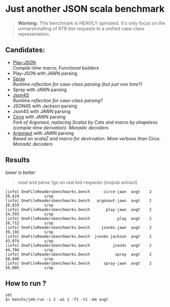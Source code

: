 # Just another JSON scala benchmark 

> **Warning:** This benchmark is HEAVILY opiniated. It's only focus on the unmarshmalling of RTB bid-requests to a unified case-class representation.

## Candidates:

* [Play-JSON](https://github.com/studiodev/json-bidrequests-benchmark-scala/blob/master/parsers/play/src/main/scala/PlayReader.scala#L36) <br/>_Compile-time macro, Functional builders_
* Play-JSON with JAWN parsing
* [Spray](https://github.com/studiodev/json-bidrequests-benchmark-scala/blob/master/parsers/spray/src/main/scala/SprayReader.scala)<br/>_Runtime reflection for case-class parsing (but just one time?)_
* Spray with JAWN parsing
* [Json4S](https://github.com/studiodev/json-bidrequests-benchmark-scala/blob/master/parsers/json4s/src/main/scala/Json4sReader.scala)<br/>_Runtime reflection for case-class parsing?_
* JSON4S with Jackson parsing
* Json4S with JAWN parsing
* [Circe](https://github.com/studiodev/json-bidrequests-benchmark-scala/blob/master/parsers/circe/src/main/scala/CirceReader.scala) with JAWN parsing<br/>_Fork of Argonaut, replacing Scalaz by Cats and macro by shapeless (compile-time derivation). Monadic decoders_
* [Argonaut](https://github.com/studiodev/json-bidrequests-benchmark-scala/blob/master/parsers/argonaut/src/main/scala/ArgonautReader.scala) with JAWN parsing<br/>_Based on scalaZ and macro for devirvation. More verbose than Circe. Monadic decoders_

## Results

_lower is better_

> read and parse 1go on real bid-requests (mopub extract)

```
[info] OneFileReadersbenchmarks.bench      circe-jawn  avgt    2  20,624           s/op
[info] OneFileReadersbenchmarks.bench   argonaut-jawn  avgt    2  20,819           s/op
[info] OneFileReadersbenchmarks.bench       play-jawn  avgt    2  24,593           s/op
[info] OneFileReadersbenchmarks.bench            play  avgt    2  26,712           s/op
[info] OneFileReadersbenchmarks.bench     json4s-jawn  avgt    2  39,192           s/op
[info] OneFileReadersbenchmarks.bench  json4s-jackson  avgt    2  43,074           s/op
[info] OneFileReadersbenchmarks.bench          json4s  avgt    2  44,704           s/op
[info] OneFileReadersbenchmarks.bench           spray  avgt    2  58,840           s/op
[info] OneFileReadersbenchmarks.bench      spray-jawn  avgt    2  56,005           s/op
```

## How to run ?

```
sbt
$> benchs/jmh:run -i 2 -wi 1 -f1 -t1 -bm avgt
```


